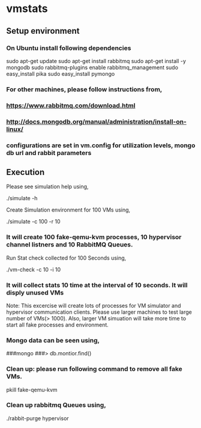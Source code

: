 # vmstats

## Setup environment 

### On Ubuntu install following dependencies

sudo apt-get update
sudo apt-get install rabbitmq
sudo apt-get install -y mongodb
sudo rabbitmq-plugins enable rabbitmq_management
sudo easy_install pika
sudo easy_install pymongo

### For other machines, please follow instructions from,
### https://www.rabbitmq.com/download.html
### http://docs.mongodb.org/manual/administration/install-on-linux/

### configurations are set in vm.config for utilization levels, mongo db url and rabbit parameters

## Execution

Please see simulation help using,

./simulate -h

Create Simulation environment for 100 VMs using,

./simulate -c 100 -r 10

### It will create 100 fake-qemu-kvm processes, 10 hypervisor channel listners and 10 RabbitMQ Queues.

Run Stat check collected for 100 Seconds using,

./vm-check -c 10 -i 10

### It will collect stats 10 time at the interval of 10 seconds. It will disply unused VMs

Note:
This excercise will create lots of processes for VM simulator and hypervisor communication clients. Please use larger machines to test  large number of VMs(> 1000). Also, larger VM simuation will take more time to start all fake processes and environment.

### Mongo data can be seen using,

###mongo
###> db.montior.find()

### Clean up: please run following command to remove all fake VMs.

pkill fake-qemu-kvm

### Clean up rabbitmq Queues using,

./rabbit-purge hypervisor

